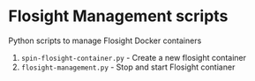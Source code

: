 # Flosight Management scripts 

Python scripts to manage Flosight Docker containers 

1. ```spin-flosight-container.py``` - Create a new flosight container 
2. ```flosight-management.py```     - Stop and start Flosight contianer 

